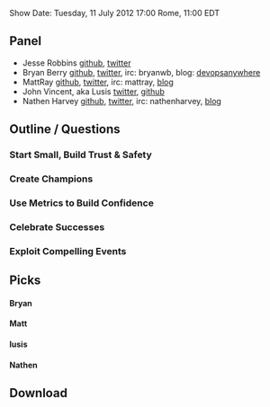 Show Date:  Tuesday, 11 July 2012 17:00 Rome, 11:00 EDT

Panel<a name="panel"></a>
-----

* Jesse Robbins [github](https://github.com/jesserobbins), [twitter](https://twitter.com/jesserobbins)
* Bryan Berry [github](http://github.com/bryanwb), [twitter](http://twitter.com/bryanwb), irc: bryanwb, blog: [devopsanywhere](http://devopsanywhere.blogspot.com)
* MattRay [github](http://github.com/mattray), [twitter](http://twitter.com/mattray), irc: mattray, [blog](http://www.leastresistance.net/)
* John Vincent, aka Lusis [twitter](https://twitter.com/#!/lusis), [github](https://github.com/lusis    )
* Nathen Harvey [github](http://github.com/nathenharvey), [twitter](http://twitter.com/nathenharvey), irc: nathenharvey, [blog](http://nathenharvey.com)

Outline / Questions
-------------------

### Start Small, Build Trust & Safety

### Create Champions

### Use Metrics to Build Confidence

### Celebrate Successes

### Exploit Compelling Events

Picks<a name="picks"></a>
-----

#### Bryan  

#### Matt  

#### lusis  

#### Nathen  

Download
--------
